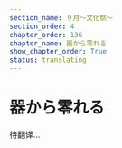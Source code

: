 ```yaml
---
section_name: ９月～文化祭～
section_order: 4
chapter_order: 136
chapter_name: 器から零れる
show_chapter_order: True
status: translating
---
```


# 器から零れる
待翻译...
